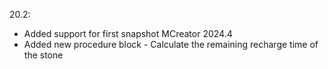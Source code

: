 20.2:
- Added support for first snapshot MCreator 2024.4
- Added new procedure block - Calculate the remaining recharge time of the stone